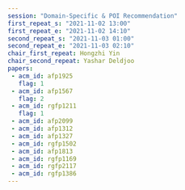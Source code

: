 ```yaml
---
session: "Domain-Specific & POI Recommendation"
first_repeat_s: "2021-11-02 13:00" 
first_repeat_e: "2021-11-02 14:10" 
second_repeat_s: "2021-11-03 01:00" 
second_repeat_e: "2021-11-03 02:10"
chair_first_repeat: Hongzhi Yin
chair_second_repeat: Yashar Deldjoo
papers:
 - acm_id: afp1925
   flag: 1
 - acm_id: afp1567
   flag: 2
 - acm_id: rgfp1211
   flag: 1
 - acm_id: afp2099
 - acm_id: afp1312
 - acm_id: afp1327
 - acm_id: rgfp1502
 - acm_id: afp1813
 - acm_id: rgfp1169
 - acm_id: rgfp2117
 - acm_id: rgfp1386
---
```

